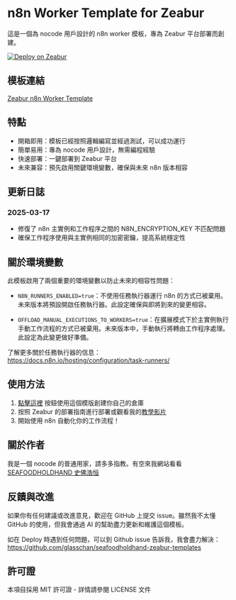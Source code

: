# n8n Worker Template for Zeabur

這是一個為 nocode 用戶設計的 n8n worker 模板，專為 Zeabur 平台部署而創建。

[![Deploy on Zeabur](https://zeabur.com/button.svg)](https://seafoodholdhand.com/recommends/zeabur-n8n-w-worker-template/)

## 模板連結
[Zeabur n8n Worker Template](https://seafoodholdhand.com/recommends/zeabur-n8n-w-worker-template/)

## 特點

- 開箱即用：模板已經按照邏輯編寫並經過測試，可以成功運行
- 簡單易用：專為 nocode 用戶設計，無需編程經驗
- 快速部署：一鍵部署到 Zeabur 平台
- 未來兼容：預先啟用關鍵環境變數，確保與未來 n8n 版本相容

## 更新日誌

### 2025-03-17
- 修復了 n8n 主實例和工作程序之間的 N8N_ENCRYPTION_KEY 不匹配問題
- 確保工作程序使用與主實例相同的加密密鑰，提高系統穩定性

## 關於環境變數

此模板啟用了兩個重要的環境變數以防止未來的相容性問題：

- `N8N_RUNNERS_ENABLED=true`：不使用任務執行器運行 n8n 的方式已被棄用。未來版本將預設開啟任務執行器。此設定確保與即將到來的變更相容。
  
- `OFFLOAD_MANUAL_EXECUTIONS_TO_WORKERS=true`：在擴展模式下於主實例執行手動工作流程的方式已被棄用。未來版本中，手動執行將轉由工作程序處理。此設定為此變更做好準備。

了解更多關於任務執行器的信息：https://docs.n8n.io/hosting/configuration/task-runners/

## 使用方法

1. [點擊這裡](https://seafoodholdhand.com/recommends/zeabur-n8n-w-worker-template/) 按鈕使用這個模版創建你自己的倉庫
2. 按照 Zeabur 的部署指南進行部署或觀看我的[教學影片](https://youtu.be/SmPqXcmHNag)
3. 開始使用 n8n 自動化你的工作流程！

## 關於作者

我是一個 nocode 的普通用家，請多多指教。有空來我網站看看 [SEAFOODHOLDHAND 史佛浩恒](https://seafoodholdhand.com)

## 反饋與改進

如果你有任何建議或改進意見，歡迎在 GitHub 上提交 issue。雖然我不太懂 GitHub 的使用，但我會通過 AI 的幫助盡力更新和維護這個模板。

如在 Deploy 時遇到任何問題，可以到 Github issue 告訴我，我會盡力解決：
https://github.com/glasschan/seafoodholdhand-zeabur-templates

## 許可證

本項目採用 MIT 許可證 - 詳情請參閱 LICENSE 文件
